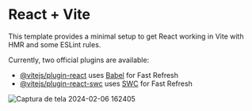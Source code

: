 # React + Vite

This template provides a minimal setup to get React working in Vite with HMR and some ESLint rules.

Currently, two official plugins are available:

- [@vitejs/plugin-react](https://github.com/vitejs/vite-plugin-react/blob/main/packages/plugin-react/README.md) uses [Babel](https://babeljs.io/) for Fast Refresh
- [@vitejs/plugin-react-swc](https://github.com/vitejs/vite-plugin-react-swc) uses [SWC](https://swc.rs/) for Fast Refresh

![Captura de tela 2024-02-06 162405](https://github.com/jairohneto/netflix-clone/assets/101524174/9afb4dc6-45c1-43fa-8e57-8f40cf3767fc)
